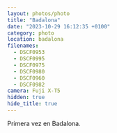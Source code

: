 ```yaml
---
layout: photos/photo
title: "Badalona"
date: "2023-10-29 16:12:35 +0100"
category: photo
location: badalona
filenames:
  - DSCF0953
  - DSCF0995
  - DSCF0975
  - DSCF0980
  - DSCF0960
  - DSCF0982
camera: Fuji X-T5
hidden: true
hide_title: true
---
```


Primera vez en Badalona.
